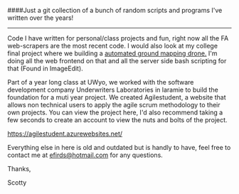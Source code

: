 ####Just a git collection of a bunch of random scripts and programs I've written over the years!
<hr>
Code I have written for personal/class projects and fun, right now all the FA web-scrapers are the most recent code. I would also look at
my college final project where we building a <a href="https://github.com/UWYO-Fall15-Sr-Design-Drone/CoscSrDesignDrones">automated ground mapping drone.</a> I'm doing all the web frontend on that and all the server side bash scripting for that (Found in ImageEdit).

Part of a year long class at UWyo, we worked with the software development company Underwriters Laboratories in laramie to build the foundation for a muti year project. We created Agilestudent, a website that allows non technical users to apply the agile scrum methodology to their own projects. You can view the project here, I'd also recommend taking a few seconds to create an account to view the nuts and bolts of the project.  

https://agilestudent.azurewebsites.net/

Everything else in here is old and outdated but is handly to have, feel free to contact me at efirds@hotmail.com
for any questions. 

Thanks,

Scotty 
